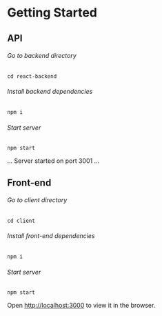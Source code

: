 # Getting Started

## API

###### Go to backend directory 
`cd react-backend`
###### Install backend dependencies 
`npm i`
###### Start server
 `npm start`

...
Server started on port 3001
...
## Front-end

###### Go to client directory 
`cd client`
###### Install front-end dependencies 
`npm i`
###### Start server
 `npm start`

Open [http://localhost:3000](http://localhost:3000) to view it in the browser.